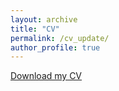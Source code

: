 ```yaml
---
layout: archive
title: "CV"
permalink: /cv_update/
author_profile: true
---
```


[Download my CV](Yuri_Fonseca_CV.pdf)
